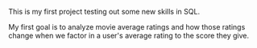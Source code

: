 This is my first project testing out some new skills in SQL.

My first goal is to analyze movie average ratings and how those ratings change when we factor in a user's average rating to the score they give. 
